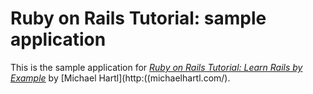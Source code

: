 # Ruby on Rails Tutorial: sample application

This is the sample application for
[*Ruby on Rails Tutorial: Learn Rails by Example*](http://railstutorial.org/) by [Michael Hartl](http:((michaelhartl.com/).


